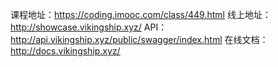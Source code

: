 课程地址：https://coding.imooc.com/class/449.html
线上地址：http://showcase.vikingship.xyz/
API：http://api.vikingship.xyz/public/swagger/index.html
在线文档：http://docs.vikingship.xyz/
